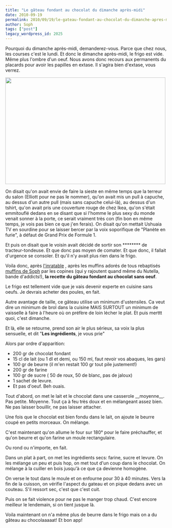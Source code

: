 ```yaml
---
title: "Le gâteau fondant au chocolat du dimanche après-midi"
date: 2010-09-19
permalink: 2010/09/19/le-gateau-fondant-au-chocolat-du-dimanche-apres-midi/
author: Soph
tags: ["post"]
legacy_wordpress_id: 2025
---
```


Pourquoi du dimanche après-midi, demanderez-vous. Parce que chez nous, les courses c'est le lundi. Et donc le dimanche après-midi, le frigo est vide. Même plus l'ombre d'un oeuf. Nous avons donc recours aux permanents du placards pour avoir les papilles en extase. Il s'agira bien d'extase, vous verrez.

<img class="alignnone size-full wp-image-2026" title="5005043560_270aea7dc5" src="https://64k.be/wp-content/uploads/2010/09/5005043560_270aea7dc5.jpg" alt="" width="500" height="333" />

<!-- excerpt -->

On disait qu'on avait envie de faire la sieste en même temps que la terreur du salon (Elliott pour ne pas le nommer), qu'on avait mis un pull à capuche, au dessus d'un autre pull (mais sans capuche celui-là), au dessus d'un tshirt, qu'on avait pris une couverture rouge de chez Ikea, qu'on s'était emmitouflé dedans en se disant que si l'homme le plus sexy du monde venait sonner à la porte, ce serait vraiment très con (fin bon en même temps, je vois pas bien ce que j'en ferais). On disait qu'on mettait Ushuaia TV en sourdine pour se laisser bercer par la voix soporifique de "Planète en furie", à défaut de Grand Prix de Formule 1.

Et puis on disait que le voisin avait décidé de sortir son ******** de tracteur-tondeuse. Et que donc pas moyen de comater. Et que donc, il fallait d'urgence se consoler. Et qu'il n'y avait plus rien dans le frigo.

Voila donc, après [l'inratable](http://64k.be/2008/01/31/le-gateau-au-chocolat-inratable/) , après les muffins adorés de tous rebaptisés [muffins de Soph](http://64k.be/2008/11/04/les-muffins-au-chocolat/) par les copines (qui y rajoutent quand même du Nutella, bande d'addicts!), __la recette du gâteau fondant au chocolat sans oeuf__.

Le frigo est tellement vide que je vais devenir experte en cuisine sans oeufs. Je devrais acheter des poules, en fait.

Autre avantage de taille, ce gâteau utilise un minimum d'ustensiles. Ca veut dire un minimum de brol dans la cuisine MAIS SURTOUT un minimum de vaisselle à faire à l'heure où on préfère de loin lécher le plat. Et puis merttt quoi, c'est dimanche.

Et là, elle se retourne, prend son air le plus sérieux, sa voix la plus sensuelle, et dit "__Les ingrédients__, je vous prie"

Alors par ordre d'apparition:
<ul>
	<li>200 gr de chocolat fondant</li>
	<li>15 cl de lait (ou 1 dl et demi, ou 150 ml, faut revoir vos abaques, les gars)</li>
	<li>100 gr de beurre (il m'en restait 100 gr tout pile justement!)</li>
	<li>200 gr de farine</li>
	<li>100 gr de sucre ( 50 de roux, 50 de blanc, pas de jaloux)</li>
	<li>1 sachet de levure.</li>
	<li>Et pas d'oeuf. Beh ouais.</li>
</ul>
Tout d'abord, on met le lait et le chocolat dans une casserole __moyenne__. Pas petite. Moyenne. Tout ça à feu très doux et en mélangeant assez bien. Ne pas laisser bouillir, ne pas laisser attacher.

Une fois que le chocolat est bien fondu dans le lait, on ajoute le beurre coupé en petits morceaux. On mélange.

C'est maintenant qu'on allume le four sur 180° pour le faire préchauffer, et qu'on beurre et qu'on farine un moule rectangulaire.

Ou rond ou n'importe, en fait.

Dans un plat à part, on met les ingrédients secs: farine, sucre et levure. On les mélange un peu et puis hop, on met tout d'un coup dans le chocolat. On mélange à la cuiller en bois jusqu'à ce que ça devienne homogène.

On verse le tout dans le moule et on enfourne pour 30 à 40 minutes. Vers la fin de la cuisson, on vérifie l'aspect du gateau et on pique dedans avec un couteau. S'il ressort sec, c'est que c'est cuit.

Puis on se fait violence pour ne pas le manger trop chaud. C'est encore meilleur le lendemain, si on tient jusque là.

Voila maintenant on n'a même plus de beurre dans le frigo mais on a du gâteau au chocolaaaaat! Et bon app!
